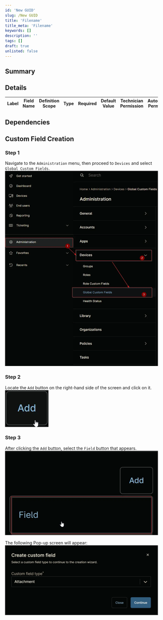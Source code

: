 ```yaml
---
id: 'New GUID'
slug: /New GUID
title: 'Filename'
title_meta: 'Filename'
keywords: []
description: ''
tags: []
draft: true
unlisted: false
---
```


## Summary

## Details

| Label | Field Name | Definition Scope | Type | Required | Default Value | Technician Permission | Automation Permission | API Permission | Description | Tool Tip | Footer Text |
| ----- | ---- | ---------------- | ---- | -------- | ------------- | --------------------- | --------------------- | -------------- | ----------- | -------- | ----------- |

## Dependencies

## Custom Field Creation

### Step 1

Navigate to the `Administration` menu, then proceed to `Devices` and select `Global Custom Fields`.  
![Step1](../../../static/img/docs/3ce9e690-2bf1-4e78-9e66-04960f3f1b25/step1.webp)

### Step 2

Locate the `Add` button on the right-hand side of the screen and click on it.  
![AddButton](../../../static/img/docs/3ce9e690-2bf1-4e78-9e66-04960f3f1b25/addbutton.webp)  

### Step 3

After clicking the `Add` button, select the `Field` button that appears.  
![FieldButton](../../../static/img/docs/3ce9e690-2bf1-4e78-9e66-04960f3f1b25/fieldbutton.webp)

The following Pop-up screen will appear:  
![InitialCustomFieldPopup](../../../static/img/docs/3ce9e690-2bf1-4e78-9e66-04960f3f1b25/initialcustomfieldpopup.webp)